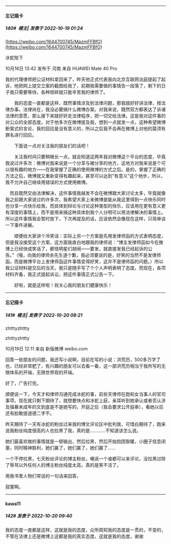 

*****

####  忘记插卡  
##### 140#         楼主| 发表于 2022-10-19 01:24

[https://weibo.com/1644700745/MazmFFBfO](https://weibo.com/1644700745/MazmFFBfO)

 冰蛇陛下

10月16日 13:42 发布于 河南 来自 HUAWEI Mate 40 Pro

我的代理律师把公证材料拿回来了，昨天他正式代表我向北京互联网法庭提起了起诉，他把网上提交立案的截图给我了，前期我需要做的事情告一段落了，剩下的日子我只需要等待，各种琐碎就只能辛苦我的律师了。

　　我的态度一直都是这样，既然事情涉及到法律问题，那我就好好讲法律，按法律办事。法律尚在，我没必要搞什么微博办案。对我来说，既然双方都表达了诉诸法律的意愿，那么接下来就好好走法律程序，把一切交给法律。这是我对这件事的对公众的全部态度。对于他多次在微博提及我，想到一点就发一点，这种希望微博断案式的言论，我的回应是没有意义的，所以之后我不会再在微博上对他的莫须有罪名进行回应。

　　下面说一点对关注我的朋友们的话吧！

　　关注我时间只要稍微长一点，就会知道这两年我对微博这个平台的态度，毕竟我说过许多次：微博对我来说是一个分享与被分享的地方，这地方对我来说是个可以很有趣的地方——在我掌握了正确的使用微博的方式之后。是的，掌握了正确的方法之后，微博就又重新变得有趣起来，甚至可以达到“有意义”这个地步，所以，我不允许自己继续用错误的方式使用微博。

　而且既然交由法律解决，这件事情我越发不会在微博跟大家讨论太多，毕竟就像我之前跟大家说过的许多次，我希望大家上来微博是能从我这里得到一点快乐同时也分享一点快乐给我，而具体到辩论与讨论这种类型的快乐，应该用在更有意义更有深度的事情上，而不是用来搞这种具体到我个人分明可以用法律解决的事情上。所以这件事情我会暂时放下，下次再提及的话，应该依然会像现在这样，只简单谈一下事件进展。

　　顺便给大家讲个冷笑话：实际上另一个方案是先用发律师函的方式表明态度，但是我没接受这个方案，这方面我直白地跟我的律师说：“博主发律师函如今在微博上已经快成笑话了，都怪明星们胡闹——要发，就直接发我已经起诉的公告。”（哦，向我的律师余先生道个歉，我必须要说的是，好笑的当然不是发律师函，而是微博平台上发律师函这件事情变得好笑，这并不是律师函的问题。）所以我公证材料提交后的当天，我只是随手写了个个人声明表明了态度。而现在，各项材料齐备，我正式提起诉讼，把这件事情正式公告一下。

　　好啦，就是这样啦！祝关心我的朋友们健康快乐！



*****

####  忘记插卡  
##### 141#         楼主| 发表于 2022-10-20 08:21

zhtttyzhttty

zhtttyzhttty

10月19日 12:11 来自 新版微博 weibo.com

回答一些朋友的问题，我还写小说啊，目前在写的小说：洪荒历，500多万字了也，已经非常肥了，有兴趣的朋友可以去看一看，这一部洪荒历相当于我所写的无限体系的开端，无限世界观的开端。

好了，广告打完。

顺便说一下，今天才和律师沟通完成冰蛇的事，前些天律师在跑和女当事人的官司事项，现在就只剩下期待了，就想要快点和冰蛇上庭，亲耳听到她承认或者否认涉及强暴未成年的文到底是不是她写的，开庭之后（我会要求公开庭审），看她以后还有脸敢提道德二字不。

昨天期待了一天有冰蛇的粉丝过来我的博文评论区中批判我，可惜白期待了，跑来说我粉丝纯度很高的人也拉黑了我，真的是…………不知道该怎么说。

她们最喜欢做的事情就是一顿输出，然后拉黑，然后开始抱团取暖，小圈子信息闭塞，同时精神胜利，她们赢了，她们赢了，她们赢了……

一个不停拉黑，七天粉丝评论的博主粉丝，嘲讽一个谁都可以来评论，没拉黑过除了辱骂以外任何人的博主粉丝纯度太高，真的是笑不活了。

用我书里人物们常说的一句话来回答。

寂寞啊。



*****

####  kawa11  
##### 142#       发表于 2022-10-20 09:40

我的态度一直都是这样，这就是我的态度，众所周知我的态度是一贯的，不变的，不管在法律上还是微博上这都是我的真实态度，这就是我的态度，谢谢

